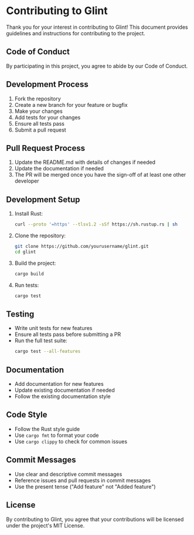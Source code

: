 # Contributing to Glint

Thank you for your interest in contributing to Glint! This document provides guidelines and instructions for contributing to the project.

## Code of Conduct

By participating in this project, you agree to abide by our Code of Conduct.

## Development Process

1. Fork the repository
2. Create a new branch for your feature or bugfix
3. Make your changes
4. Add tests for your changes
5. Ensure all tests pass
6. Submit a pull request

## Pull Request Process

1. Update the README.md with details of changes if needed
2. Update the documentation if needed
3. The PR will be merged once you have the sign-off of at least one other developer

## Development Setup

1. Install Rust:
   ```bash
   curl --proto '=https' --tlsv1.2 -sSf https://sh.rustup.rs | sh
   ```

2. Clone the repository:
   ```bash
   git clone https://github.com/yourusername/glint.git
   cd glint
   ```

3. Build the project:
   ```bash
   cargo build
   ```

4. Run tests:
   ```bash
   cargo test
   ```

## Testing

- Write unit tests for new features
- Ensure all tests pass before submitting a PR
- Run the full test suite:
  ```bash
  cargo test --all-features
  ```

## Documentation

- Add documentation for new features
- Update existing documentation if needed
- Follow the existing documentation style

## Code Style

- Follow the Rust style guide
- Use `cargo fmt` to format your code
- Use `cargo clippy` to check for common issues

## Commit Messages

- Use clear and descriptive commit messages
- Reference issues and pull requests in commit messages
- Use the present tense ("Add feature" not "Added feature")

## License

By contributing to Glint, you agree that your contributions will be licensed under the project's MIT License. 